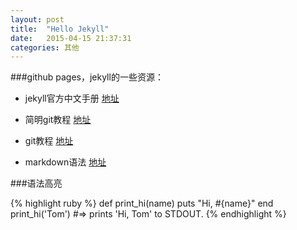 ```yaml
---
layout: post
title:  "Hello Jekyll"
date:   2015-04-15 21:37:31
categories: 其他
---
```


###github pages，jekyll的一些资源：

* jekyll官方中文手册 [地址][jekyllcn]

* 简明git教程  [地址][gitsimple]

* git教程  [地址][git]

* markdown语法  [地址][markdown]



###语法高亮

{% highlight ruby %}
def print_hi(name)
  puts "Hi, #{name}"
end
print_hi('Tom')
#=> prints 'Hi, Tom' to STDOUT.
{% endhighlight %}




[git]: http://www.liaoxuefeng.com/wiki/0013739516305929606dd18361248578c67b8067c8c017b000
[gitsimple]: http://rogerdudler.github.io/git-guide/index.zh.html
[jekyllcn]: http://jekyllcn.com
[markdown]: http://www.appinn.com/markdown/

